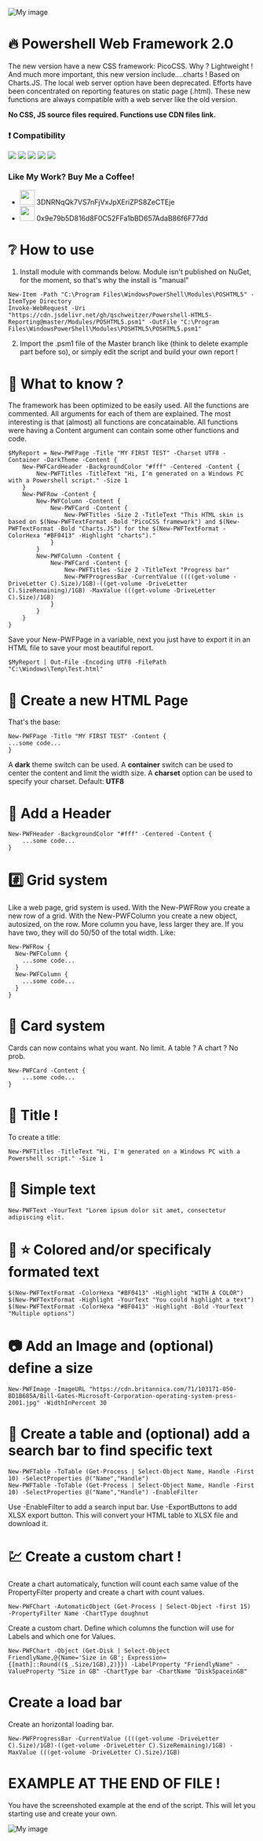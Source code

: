 ![My image](https://github.com/qschweitzer/Powershell-HTML5-Reporting/blob/master/docs/2021-10-26%2017_59_23-Clipboard.jpg)
# :fire: Powershell Web Framework 2.0
The new version have a new CSS framework: PicoCSS. Why ? Lightweight !
And much more important, this new version include....charts ! Based on Charts.JS.
The local web server option have been deprecated. Efforts have been concentrated on reporting features on static page (.html). These new functions are always compatible with a web server like the old version.

**No CSS, JS source files required. Functions use CDN files link.**

### :exclamation: Compatibility

<img src="https://github.com/alrra/browser-logos/blob/main/src/chrome/chrome_24x24.png"> <img src="https://github.com/alrra/browser-logos/blob/main/src/firefox/firefox_24x24.png"> <img src="https://github.com/alrra/browser-logos/blob/main/src/edge/edge_24x24.png"> <img src="https://github.com/alrra/browser-logos/blob/main/src/safari/safari_24x24.png"> <img src="https://github.com/alrra/browser-logos/blob/main/src/opera/opera_24x24.png">

### Like My Work? Buy Me a Coffee!

* <img src="https://upload.wikimedia.org/wikipedia/commons/thumb/4/46/Bitcoin.svg/1024px-Bitcoin.svg.png" width="30"> 3DNRNqQk7VS7nFjVxJpXEriZPS8ZeCTEje
* <img src="https://upload.wikimedia.org/wikipedia/commons/thumb/0/05/Ethereum_logo_2014.svg/1200px-Ethereum_logo_2014.svg.png" width="30"> 0x9e79b5D816d8F0C52FFa1bBD657AdaB86f6F77dd

# :grey_question: How to use
1. Install module with commands below. Module isn't published on NuGet, for the moment, so that's why the install is "manual"
```
New-Item -Path "C:\Program Files\WindowsPowerShell\Modules\POSHTML5" -ItemType Directory
Invoke-WebRequest -Uri "https://cdn.jsdelivr.net/gh/qschweitzer/Powershell-HTML5-Reporting@master/Modules/POSHTML5.psm1" -OutFile "C:\Program Files\WindowsPowerShell\Modules\POSHTML5\POSHTML5.psm1"
```
2. Import the .psm1 file of the Master branch like (think to delete example part before so), or simply edit the script and build your own report !

# :rocket: What to know ?
The framework has been optimized to be easily used.
All the functions are commented.
All arguments for each of them are explained.
The most interesting is that (almost) all functions are concatainable.
All functions were having a Content argument can contain some other functions and code.
```
$MyReport = New-PWFPage -Title "MY FIRST TEST" -Charset UTF8 -Container -DarkTheme -Content {
    New-PWFCardHeader -BackgroundColor "#fff" -Centered -Content {
        New-PWFTitles -TitleText "Hi, I'm generated on a Windows PC with a Powershell script." -Size 1
    }
    New-PWFRow -Content {
        New-PWFColumn -Content {
            New-PWFCard -Content {
                New-PWFTitles -Size 2 -TitleText "This HTML skin is based on $(New-PWFTextFormat -Bold "PicoCSS framework") and $(New-PWFTextFormat -Bold "Charts.JS") for the $(New-PWFTextFormat -ColorHexa "#BF0413" -Highlight "charts")."
            }
        }
        New-PWFColumn -Content {
            New-PWFCard -Content {
                New-PWFTitles -Size 2 -TitleText "Progress bar"
                New-PWFProgressBar -CurrentValue ((((get-volume -DriveLetter C).Size)/1GB)-((get-volume -DriveLetter C).SizeRemaining)/1GB) -MaxValue (((get-volume -DriveLetter C).Size)/1GB)
            }
        }
    }
}
```

Save your New-PWFPage in a variable, next you just have to export it in an HTML file to save your most beautiful report.
```
$MyReport | Out-File -Encoding UTF8 -FilePath "C:\Windows\Temp\Test.html"
```

# :page_with_curl: Create a new HTML Page
That's the base:
```
New-PWFPage -Title "MY FIRST TEST" -Content {
...some code...
}
```
A __dark__ theme switch can be used.
A __container__  switch can be used to center the content and limit the width size.
A __charset__ option can be used to specify your charset. Default: __UTF8__

# :pushpin: Add a Header
```
New-PWFHeader -BackgroundColor "#fff" -Centered -Content {
    ...some code...
}
```
# :hash: Grid system
Like a web page, grid system is used.
With the New-PWFRow you create a new row of a grid.
With the New-PWFColumn you create a new object, autosized, on the row. More column you have, less larger they are. If you have two, they will do 50/50 of the total width.
Like:
```
New-PWFRow {
  New-PWFColumn {
    ...some code...
  }
  New-PWFColumn {
    ...some code...
  }
}
```
# :gem: Card system
Cards can now contains what you want. No limit. A table ? A chart ? No prob.
```
New-PWFCard -Content {
    ...some code...
}
```
# :gem: Title !
To create a title:
```
New-PWFTitles -TitleText "Hi, I'm generated on a Windows PC with a Powershell script." -Size 1
```

# :abcd: Simple text
```
New-PWFText -YourText "Lorem ipsum dolor sit amet, consectetur adipiscing elit.
```

# :abcd: :star: Colored and/or specificaly formated text
```
$(New-PWFTextFormat -ColorHexa "#BF0413" -Highlight "WITH A COLOR")
$(New-PWFTextFormat -Highlight -YourText "You could highlight a text")
$(New-PWFTextFormat -ColorHexa "#BF0413" -Highlight -Bold -YourText "Multiple options")
```

# :camera: Add an Image and (optional) define a size
```
New-PWFImage -ImageURL "https://cdn.britannica.com/71/103171-050-BD1B685A/Bill-Gates-Microsoft-Corporation-operating-system-press-2001.jpg" -WidthInPercent 30
```

# :gem: Create a table and (optional) add a search bar to find specific text
```
New-PWFTable -ToTable (Get-Process | Select-Object Name, Handle -First 10) -SelectProperties @("Name","Handle")
New-PWFTable -ToTable (Get-Process | Select-Object Name, Handle -First 10) -SelectProperties @("Name","Handle") -EnableFilter
```
Use -EnableFilter to add a search input bar.
Use -ExportButtons to add XLSX export button. This will convert your HTML table to XLSX file and download it.

# :chart: Create a custom chart !
Create a chart automaticaly, function will count each same value of the PropertyFilter property and create a chart with count values.
```
New-PWFChart -AutomaticObject (Get-Process | Select-Object -first 15) -PropertyFilter Name -ChartType doughnut
```
Create a custom chart. Define which columns the function will use for Labels and which one for Values.
```
New-PWFChart -Object (Get-Disk | Select-Object FriendlyName,@{Name='Size in GB'; Expression={[math]::Round(($_.Size/1GB),2)}}) -LabelProperty "FriendlyName" -ValueProperty "Size in GB" -ChartType bar -ChartName "DiskSpaceinGB"
```

# Create a load bar
Create an horizontal loading bar.
```
New-PWFProgressBar -CurrentValue ((((get-volume -DriveLetter C).Size)/1GB)-((get-volume -DriveLetter C).SizeRemaining)/1GB) -MaxValue (((get-volume -DriveLetter C).Size)/1GB)
```

# EXAMPLE AT THE END OF FILE !
You have the screenshoted example at the end of the script. This will let you starting use and create your own.

![My image](https://github.com/qschweitzer/Powershell-HTML5-Reporting/blob/master/docs/2021-10-26%2018_03_10-Clipboard.jpg)
